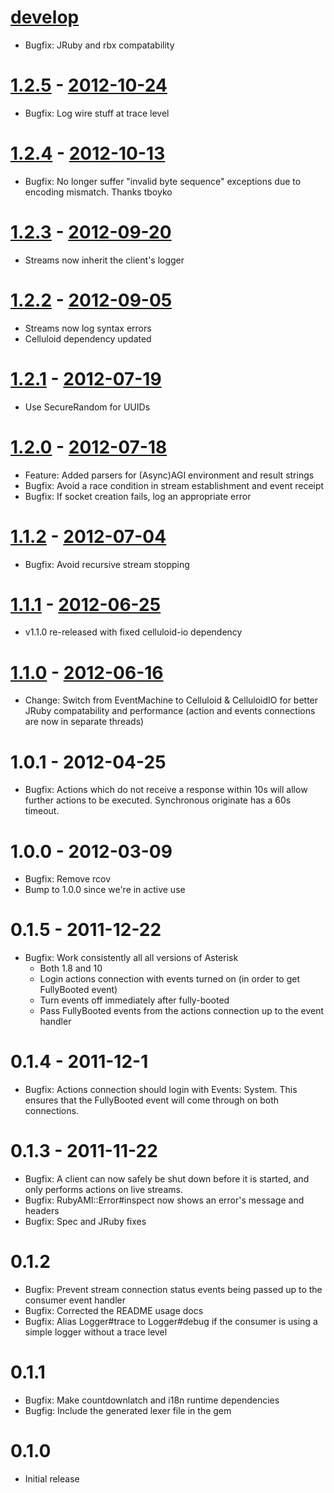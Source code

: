 # [develop](https://github.com/adhearsion/ruby_ami)
  * Bugfix: JRuby and rbx compatability

# [1.2.5](https://github.com/adhearsion/ruby_ami/compare/v1.2.4...v1.2.5) - [2012-10-24](https://rubygems.org/gems/ruby_ami/versions/1.2.5)
  * Bugfix: Log wire stuff at trace level

# [1.2.4](https://github.com/adhearsion/ruby_ami/compare/v1.2.3...v1.2.4) - [2012-10-13](https://rubygems.org/gems/ruby_ami/versions/1.2.4)
  * Bugfix: No longer suffer "invalid byte sequence" exceptions due to encoding mismatch. Thanks tboyko

# [1.2.3](https://github.com/adhearsion/ruby_ami/compare/v1.2.2...v1.2.3) - [2012-09-20](https://rubygems.org/gems/ruby_ami/versions/1.2.3)
  * Streams now inherit the client's logger

# [1.2.2](https://github.com/adhearsion/ruby_ami/compare/v1.2.1...v1.2.2) - [2012-09-05](https://rubygems.org/gems/ruby_ami/versions/1.2.2)
  * Streams now log syntax errors
  * Celluloid dependency updated

# [1.2.1](https://github.com/adhearsion/ruby_ami/compare/v1.2.0...v1.2.1) - [2012-07-19](https://rubygems.org/gems/ruby_ami/versions/1.2.1)
  * Use SecureRandom for UUIDs

# [1.2.0](https://github.com/adhearsion/ruby_ami/compare/v1.1.2...v1.2.0) - [2012-07-18](https://rubygems.org/gems/ruby_ami/versions/1.2.0)
  * Feature: Added parsers for (Async)AGI environment and result strings
  * Bugfix: Avoid a race condition in stream establishment and event receipt
  * Bugfix: If socket creation fails, log an appropriate error

# [1.1.2](https://github.com/adhearsion/ruby_ami/compare/v1.1.1...v1.1.2) - [2012-07-04](https://rubygems.org/gems/ruby_ami/versions/1.1.2)
  * Bugfix: Avoid recursive stream stopping

# [1.1.1](https://github.com/adhearsion/ruby_ami/compare/v1.1.0...v1.1.1) - [2012-06-25](https://rubygems.org/gems/ruby_ami/versions/1.1.1)
  * v1.1.0 re-released with fixed celluloid-io dependency

# [1.1.0](https://github.com/adhearsion/ruby_ami/compare/v1.0.1...v1.1.0) - [2012-06-16](https://rubygems.org/gems/ruby_ami/versions/1.1.0)
  * Change: Switch from EventMachine to Celluloid & CelluloidIO for better JRuby compatability and performance (action and events connections are now in separate threads)

# 1.0.1 - 2012-04-25
  * Bugfix: Actions which do not receive a response within 10s will allow further actions to be executed. Synchronous originate has a 60s timeout.

# 1.0.0 - 2012-03-09
  * Bugfix: Remove rcov
  * Bump to 1.0.0 since we're in active use

# 0.1.5 - 2011-12-22
  * Bugfix: Work consistently all all versions of Asterisk
    * Both 1.8 and 10
    * Login actions connection with events turned on (in order to get FullyBooted event)
    * Turn events off immediately after fully-booted
    * Pass FullyBooted events from the actions connection up to the event handler

# 0.1.4 - 2011-12-1
  * Bugfix: Actions connection should login with Events: System. This ensures that the FullyBooted event will come through on both connections.

# 0.1.3 - 2011-11-22
  * Bugfix: A client can now safely be shut down before it is started, and only performs actions on live streams.
  * Bugfix: RubyAMI::Error#inspect now shows an error's message and headers
  * Bugfix: Spec and JRuby fixes

# 0.1.2
  * Bugfix: Prevent stream connection status events being passed up to the consumer event handler
  * Bugfix: Corrected the README usage docs
  * Bugfix: Alias Logger#trace to Logger#debug if the consumer is using a simple logger without a trace level

# 0.1.1
  * Bugfix: Make countdownlatch and i18n runtime dependencies
  * Bugfig: Include the generated lexer file in the gem

# 0.1.0
  * Initial release
